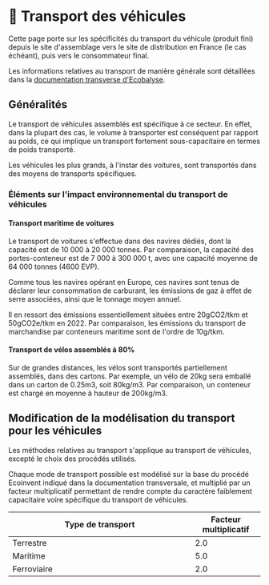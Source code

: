 # 🚚 Transport des véhicules

Cette page porte sur les spécificités du transport du véhicule (produit fini) depuis le site d'assemblage vers le site de distribution en France (le cas échéant), puis vers le consommateur final.

Les informations relatives au transport de manière générale sont détaillées dans la [documentation transverse d'Ecobalyse](../../documentation-transverse/transport/).

## Généralités

Le transport de véhicules assemblés est spécifique à ce secteur. En effet, dans la plupart des cas, le volume à transporter est conséquent par rapport au poids, ce qui implique un transport fortement sous-capacitaire en termes de poids transporté.&#x20;

Les véhicules les plus grands, à l'instar des voitures, sont transportés dans des moyens de transports spécifiques.

### Éléments sur l'impact environnemental du transport de véhicules

#### Transport maritime de voitures

Le transport de voitures s'effectue dans des navires dédiés, dont la capacité est de 10 000 à 20 000 tonnes. Par comparaison, la capacité des portes-conteneur est de 7 000 à 300 000 t, avec une capacité moyenne de 64 000 tonnes (4600 EVP).

Comme tous les navires opérant en Europe, ces navires sont tenus de déclarer leur consommation de carburant, les émissions de gaz à effet de serre associées, ainsi que le tonnage moyen annuel.

Il en ressort des émissions essentiellement situées entre 20gCO2/tkm et 50gCO2e/tkm en 2022. Par comparaison, les émissions du transport de marchandise par conteneurs maritime sont de l'ordre de 10g/tkm.

#### Transport de vélos assemblés à 80%

Sur de grandes distances, les vélos sont transportés partiellement assemblés, dans des cartons. Par exemple, un vélo de 20kg sera emballé dans un carton de 0.25m3, soit 80kg/m3. Par comparaison, un conteneur est chargé en moyenne à hauteur de 200kg/m3.

## Modification de la modélisation du transport pour les véhicules

Les méthodes relatives au transport s'applique au transport de véhicules, excepté le choix des procédés utilisés.

Chaque mode de transport possible est modélisé sur la base du procédé Ecoinvent indiqué dans la documentation transversale, et multiplié par un facteur multiplicatif permettant de rendre compte du caractère faiblement capacitaire voire spécifique du transport de véhicules.

<table><thead><tr><th width="349">Type de transport</th><th>Facteur multiplicatif</th></tr></thead><tbody><tr><td>Terrestre</td><td>2.0</td></tr><tr><td>Maritime</td><td>5.0</td></tr><tr><td>Ferroviaire</td><td>2.0</td></tr></tbody></table>

